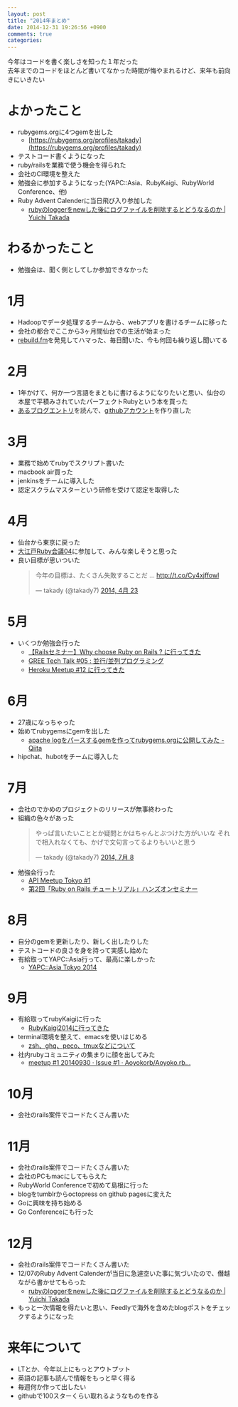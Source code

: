 ```yaml
---
layout: post
title: "2014年まとめ"
date: 2014-12-31 19:26:56 +0900
comments: true
categories: 
---
```


今年はコードを書く楽しさを知った１年だった  
去年までのコードをほとんど書いてなかった時間が悔やまれるけど、来年も前向きにいきたい  

# よかったこと
- rubygems.orgに4つgemを出した
  - [https://rubygems.org/profiles/takady](https://rubygems.org/profiles/takady)
- テストコード書くようになった
- ruby/railsを業務で使う機会を得られた
- 会社のCI環境を整えた
- 勉強会に参加するようになった(YAPC::Asia、RubyKaigi、RubyWorld Conference、他)
- Ruby Advent Calenderに当日飛び入り参加した
  - [rubyのloggerをnewした後にログファイルを削除するとどうなるのか | Yuichi Takada](http://takady.github.io/blog/2014/12/07/file-safe-logger/)

# わるかったこと
- 勉強会は、聞く側としてしか参加できなかった

# 1月
- Hadoopでデータ処理するチームから、webアプリを書けるチームに移った
- 会社の都合でここから3ヶ月間仙台での生活が始まった
- [rebuild.fm](http://rebuild.fm/)を発見してハマった、毎日聞いた、今も何回も繰り返し聞いてる

# 2月
- 1年かけて、何か一つ言語をまともに書けるようになりたいと思い、仙台の本屋で平積みされていたパーフェクトRubyという本を買った
- [あるブログエントリ](http://tagomoris.hatenablog.com/entry/2014/02/25/091607)を読んで、[githubアカウント](https://github.com/takady)を作り直した

# 3月
- 業務で始めてrubyでスクリプト書いた
- macbook air買った
- jenkinsをチームに導入した
- 認定スクラムマスターという研修を受けて認定を取得した

# 4月
- 仙台から東京に戻った
- [大江戸Ruby会議04](http://regional.rubykaigi.org/oedo04/)に参加して、みんな楽しそうと思った
- 良い目標が思いついた
    <blockquote class="twitter-tweet" lang="ja"><p>今年の目標は、たくさん失敗することだ … <a href="http://t.co/Cy4xjffowl">http://t.co/Cy4xjffowl</a></p>&mdash; takady (@takady7) <a href="https://twitter.com/takady7/status/458937108955004928">2014, 4月 23</a></blockquote>
<script async src="//platform.twitter.com/widgets.js" charset="utf-8"></script>

# 5月
- いくつか勉強会行った
  - [【Railsセミナー】Why choose Ruby on Rails ? に行ってきた](http://blog.takady.net/post/85298039456/rails-why-choose-ruby-on-rails)
  - [GREE Tech Talk #05 : 並行/並列プログラミング](http://blog.takady.net/post/85727186336/gree-tech-talk-05)
  - [Heroku Meetup #12 に行ってきた](http://blog.takady.net/post/86500885716/heroku-meetup-12)

# 6月
- 27歳になっちゃった
- 始めてrubygemsにgemを出した
  - [apache logをパースするgemを作ってrubygems.orgに公開してみた - Qiita](http://qiita.com/takady/items/a4858c09b56e2b185814)
- hipchat、hubotをチームに導入した

# 7月
- 会社のでかめのプロジェクトのリリースが無事終わった
- 組織の色々があった
    <blockquote class="twitter-tweet" lang="ja"><p>やっぱ言いたいこととか疑問とかはちゃんとぶつけた方がいいな&#10;それで相入れなくても、かげで文句言ってるよりもいいと思う</p>&mdash; takady (@takady7) <a href="https://twitter.com/takady7/status/486426378556813313">2014, 7月 8</a></blockquote>
<script async src="//platform.twitter.com/widgets.js" charset="utf-8"></script>
- 勉強会行った
  - [API Meetup Tokyo #1](http://blog.takady.net/post/91457205306/api-meetup-tokyo-1)
  - [第2回「Ruby on Rails チュートリアル」ハンズオンセミナー](http://blog.takady.net/post/92888711266/2-ruby-on-rails)

# 8月
- 自分のgemを更新したり、新しく出したりした
- テストコードの良さを身を持って実感し始めた
- 有給取ってYAPC::Asia行って、最高に楽しかった
  - [YAPC::Asia Tokyo 2014](http://blog.takady.net/post/96242359616/yapc-asia-tokyo-2014)

# 9月
- 有給取ってrubyKaigiに行った
  - [RubyKaigi2014に行ってきた](http://blog.takady.net/post/98302265911/rubykaigi2014)
- terminal環境を整えて、emacsを使いはじめる
  - [zsh、ghq、peco、tmuxなどについて](http://blog.takady.net/post/98303277811/zsh-ghq-peco-tmux)
- 社内rubyコミュニティの集まりに顔を出してみた
  - [meetup #1 20140930 · Issue #1 · Aoyokorb/Aoyoko.rb...](http://blog.takady.net/post/98803250651/meetup-1-20140930-issue-1-aoyokorb-aoyoko-rb)

# 10月
- 会社のrails案件でコードたくさん書いた

# 11月
- 会社のrails案件でコードたくさん書いた
- 会社のPCもmacにしてもらえた
- RubyWorld Conferenceで初めて島根に行った
- blogをtumblrからoctopress on github pagesに変えた
- Goに興味を持ち始める
- Go Conferenceにも行った

# 12月
- 会社のrails案件でコードたくさん書いた
- 12/07のRuby Advent Calenderが当日に急遽空いた事に気づいたので、僭越ながら書かせてもらった
  - [rubyのloggerをnewした後にログファイルを削除するとどうなるのか | Yuichi Takada](http://takady.github.io/blog/2014/12/07/file-safe-logger/)
- もっと一次情報を得たいと思い、Feedlyで海外を含めたblogポストをチェックするようになった

# 来年について
- LTとか、今年以上にもっとアウトプット
- 英語の記事も読んで情報をもっと早く得る
- 毎週何か作って出したい
- githubで100スターくらい取れるようなものを作る
